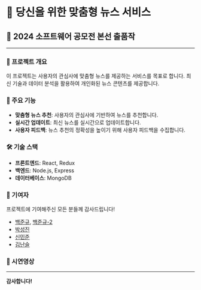 # 📰 당신을 위한 맞춤형 뉴스 서비스

## 📅 2024 소프트웨어 공모전 본선 출품작

---

### 🚀 프로젝트 개요

이 프로젝트는 사용자의 관심사에 맞춤형 뉴스를 제공하는 서비스를 목표로 합니다. 최신 기술과 데이터 분석을 활용하여 개인화된 뉴스 콘텐츠를 제공합니다.

### 🎯 주요 기능

- **맞춤형 뉴스 추천**: 사용자의 관심사에 기반하여 뉴스를 추천합니다.
- **실시간 업데이트**: 최신 뉴스를 실시간으로 업데이트합니다.
- **사용자 피드백**: 뉴스 추천의 정확성을 높이기 위해 사용자 피드백을 수집합니다.


### 🛠️ 기술 스택

- **프론트엔드**: React, Redux
- **백엔드**: Node.js, Express
- **데이터베이스**: MongoDB

### 👥 기여자

프로젝트에 기여해주신 모든 분들께 감사드립니다!

- [백준규](https://github.com/Codingbaek), [백준규-2](https://github.com/junekyu02) 
- [박성진](https://github.com/macboy5)
- [신민준](https://github.com/minjun011026)
- [김난슬](https://github.com/seulnan)


### 👥 시연영상



---

**감사합니다!**


